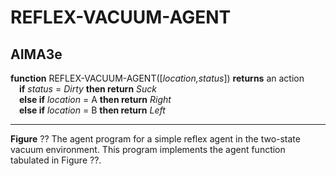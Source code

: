 # REFLEX-VACUUM-AGENT

## AIMA3e
__function__ REFLEX-VACUUM-AGENT([_location,status_]) __returns__ an action  
&emsp;__if__ _status_ = _Dirty_ __then return__ _Suck_  
&emsp;__else if__ _location_ = A __then return__ _Right_  
&emsp;__else if__ _location_ = B __then return__ _Left_  

---
__Figure__ ?? The agent program for a simple reflex agent in the two-state vacuum environment. This program implements the agent function tabulated in Figure ??.
